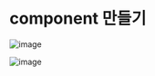 
# component 만들기
![image](https://github.com/yeon2716/web111/assets/145514579/d24e85b7-c68b-4e8e-ab19-2b5b1707e4cb)

![image](https://github.com/yeon2716/web111/assets/145514579/477de65f-81ed-4123-810f-74f0cfc0cdf4)
